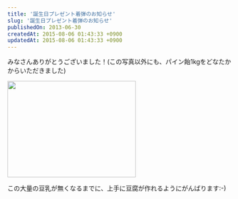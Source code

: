 ```yaml
---
title: '誕生日プレゼント着弾のお知らせ'
slug: '誕生日プレゼント着弾のお知らせ'
publishedOn: 2013-06-30
createdAt: 2015-08-06 01:43:33 +0900
updatedAt: 2015-08-06 01:43:33 +0900
---
```

みなさんありがとうございました！(この写真以外にも、パイン飴1kgをどなたかからいただきました)

<a href="https://picasaweb.google.com/lh/photo/LysIUWMcg1FUVaXVIYogIdMTjNZETYmyPJy0liipFm0?feat=embedwebsite"><img src="https://lh3.googleusercontent.com/-OzF8XuHCNSA/UdA2SpoUkJI/AAAAAAAAQ24/89_hyjlN1Eg/s288/IMG_20130630_223932.jpg" height="216" width="288" /></a>

この大量の豆乳が無くなるまでに、上手に豆腐が作れるようにがんばります:-)
